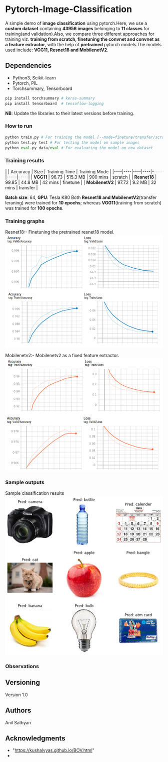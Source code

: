 # Pytorch-Image-Classification

A simple demo of **image classification** using pytorch.Here, we use a **custom dataset** containing **43956 images** belonging to **11 classes** for training(and validation).Also, we compare three different approaches for training viz. **training from scratch, finetuning the convnet and convnet as a feature extractor**, with the help of **pretrained** pytorch models.The models used include: **VGG11, Resnet18 and MobilenetV2**.

## Dependencies

* Python3, Scikit-learn
* Pytorch, PIL
* Torchsummary, Tensorboard

```python
pip install torchsummary # keras-summary
pip install tensorboard  # tensoflow-logging
```

**NB**: Update the libraries to their latest versions before training.

### How to run

```python
python train.py # For training the model [--mode=finetune/transfer/scratch]
python test.py test # For testing the model on sample images
python eval.py data/eval # For evaluating the model on new dataset
```

### Training results

|    | Accuracy | Size | Training Time | Training Mode |
|----|----|----|----|-----|-----|-----|
| **VGG11** | 96.73 | 515.3 MB  |  900 mins |  scratch |
| **Resnet18**  | 99.85  | 44.8 MB |  42 mins |  finetune |
| **MobilenetV2**  | 97.72  | 9.2 MB | 32 mins | transfer |

**Batch size**: 64, **GPU**: Tesla K80
Both **Resnet18 and MobilenetV2**(transfer leraning) were trained for **10 epochs**; whereas **VGG11**(training from scratch) was trained for **100 epochs**.


### Training graphs

Resnet18:- 
Finetuning the pretrained resnet18 model.
![Screenshot](results/resnet18.png)

Mobilenetv2:-
Mobilenetv2 as a fixed feature extractor.
![Screenshot](results/mobilenetv2.png)

### Sample outputs
Sample classification results
![Screenshot](results/output.png)

### Observations


## Versioning

Version 1.0

## Authors

Anil Sathyan

## Acknowledgments
* "https://kushalvyas.github.io/BOV.html"
* 
